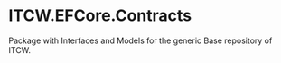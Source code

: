 # ITCW.EFCore.Contracts

Package with Interfaces and Models for the generic Base repository of ITCW.

